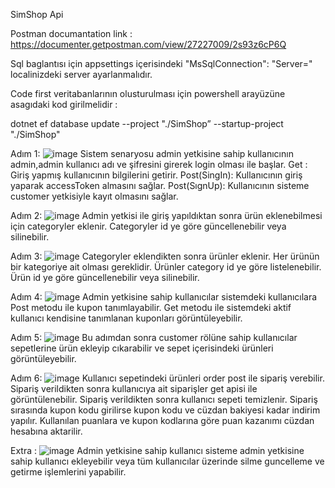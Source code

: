 SimShop Api 

Postman documantation link : https://documenter.getpostman.com/view/27227009/2s93z6cP6Q

Sql baglantısı için appsettings içerisindeki   "MsSqlConnection": "Server=" localinizdeki server ayarlanmalıdır.

Code first veritabanlarının olusturulması için powershell arayüzüne asagıdaki kod girilmelidir :

dotnet ef database update --project "./SimShop” --startup-project "./SimShop"

Adım 1:
![image](https://github.com/P259-Simpra-NET-Bootcamp/final-enesaym/assets/89969736/02eb9020-8166-45f1-9ad6-381e75988d58)
Sistem senaryosu admin yetkisine sahip kullanıcının admin,admin kullanıcı adı ve şifresini girerek login olması ile başlar. 
Get : Giriş yapmış kullanıcının bilgilerini getirir.
Post(SingIn): Kullanıcının giriş yaparak accessToken almasını sağlar.
Post(SıgnUp): Kullanıcının sisteme customer yetkisiyle kayıt olmasını sağlar.

Adım 2:
![image](https://github.com/P259-Simpra-NET-Bootcamp/final-enesaym/assets/89969736/3d9a83e6-b098-47de-83c7-2c76828e4a25)
Admin yetkisi ile giriş yapıldıktan sonra ürün eklenebilmesi için categoryler eklenir. Categoryler id ye göre güncellenebilir veya silinebilir. 

Adım 3:
![image](https://github.com/P259-Simpra-NET-Bootcamp/final-enesaym/assets/89969736/a0c64431-9e4a-49d9-97bf-9aee72282acd)
Categoryler eklendikten sonra ürünler eklenir. Her ürünün bir kategoriye ait olması gereklidir. 
Ürünler category id ye göre listelenebilir. Ürün id ye göre güncellenebilir veya silinebilir.

Adım 4:
![image](https://github.com/P259-Simpra-NET-Bootcamp/final-enesaym/assets/89969736/1b1d992a-f4db-4337-8ccb-60302f2307a8)
Admin yetkisine sahip kullanıcılar sistemdeki kullanıcılara Post metodu ile kupon tanımlayabilir. Get metodu ile sistemdeki aktif kullanıcı kendisine tanımlanan kuponları görüntüleyebilir.

Adım 5:
![image](https://github.com/P259-Simpra-NET-Bootcamp/final-enesaym/assets/89969736/cd33947a-ec2e-49f4-aa87-ff196d5c0fc6)
Bu adımdan sonra customer rölüne sahip kullanıcılar sepetlerine ürün ekleyip cıkarabilir ve sepet içerisindeki ürünleri görüntüleyebilir.

Adım 6:
![image](https://github.com/P259-Simpra-NET-Bootcamp/final-enesaym/assets/89969736/4eec8032-a263-475f-b8cf-1bcc1ca841e9)
Kullanıcı sepetindeki ürünleri order post ile sipariş verebilir. Sipariş verildikten sonra kullanıcıya ait siparişler get apisi ile görüntülenebilir. Sipariş verildikten sonra kullanıcı sepeti temizlenir. Sipariş sırasında kupon kodu girilirse kupon kodu ve cüzdan bakiyesi kadar indirim yapılır. Kullanılan puanlara ve kupon kodlarına göre puan kazanımı cüzdan hesabına aktarilir.

Extra : 
![image](https://github.com/P259-Simpra-NET-Bootcamp/final-enesaym/assets/89969736/b6a0259a-bf12-4e68-b8c4-373f96b8fc8c)
Admin yetkisine sahip kullanıcı sisteme admin yetkisine sahip kullanıcı ekleyebilir veya tüm kullanıcılar üzerinde silme guncelleme ve getirme işlemlerini yapabilir.

